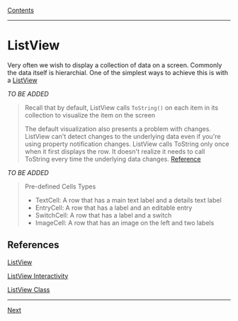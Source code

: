 [Contents](README.md)

----

# ListView
Very often we wish to display a collection of data on a screen. Commonly the data itself is hierarchial. One of the simplest ways to achieve this is with a [ListView](https://docs.microsoft.com/xamarin/xamarin-forms/user-interface/listview/)


*TO BE ADDED*
> Recall that by default, ListView calls `ToString()` on each item in its collection to visualize the item on the screen
>
>The default visualization also presents a problem with changes. ListView can't detect changes to the underlying data even if you're using property notification changes. ListView calls ToString only once when it first displays the row. It doesn't realize it needs to call ToString every time the underlying data changes.
>[Reference](https://docs.microsoft.com/en-us/learn/modules/display-collections-in-xamarin-forms-apps-with-listview/5-customize-listview-rows)


*TO BE ADDED*
> Pre-defined Cells Types
> * TextCell: A row that has a main text label and a details text label
> * EntryCell: A row that has a label and an editable entry
> * SwitchCell: A row that has a label and a switch
> * ImageCell: A row that has an image on the left and two labels

## References

[ListView](https://docs.microsoft.com/xamarin/xamarin-forms/user-interface/listview/)

[ListView Interactivity](https://docs.microsoft.com/xamarin/xamarin-forms/user-interface/listview/interactivity)

[ListView Class](https://docs.microsoft.com/dotnet/api/xamarin.forms.listview?view=xamarin-forms)


----

[Next]()